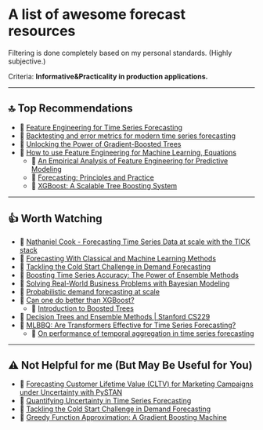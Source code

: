 # A list of awesome forecast resources

Filtering is done completely based on my personal standards. (Highly subjective.)

Criteria: **Informative&Practicality in production applications.**

---

## 🔝 **Top Recommendations**  

- 🎥 [Feature Engineering for Time Series Forecasting](https://www.youtube.com/watch?v=9QtL7m3YS9I)  
- 🎥 [Backtesting and error metrics for modern time series forecasting](https://www.youtube.com/watch?v=dSTXd8Hx728)  
- 🎥 [Unlocking the Power of Gradient-Boosted Trees](https://www.youtube.com/watch?v=qGsHlvE8KZM)  
- 🎥 [How to use Feature Engineering for Machine Learning, Equations](https://www.youtube.com/watch?v=X4pWmkxEikM)  
  - 📄 [An Empirical Analysis of Feature Engineering for Predictive Modeling](https://arxiv.org/pdf/1701.07852)  
  - 📄 [Forecasting: Principles and Practice](https://otexts.com/fpp2/)  
  - 📄 [XGBoost: A Scalable Tree Boosting System](https://arxiv.org/abs/1603.02754)  

---

## 👍 **Worth Watching**  

- 🎥 [Nathaniel Cook - Forecasting Time Series Data at scale with the TICK stack](https://www.youtube.com/watch?v=raEyZEryC0k)  
- 🎥 [Forecasting With Classical and Machine Learning Methods](https://www.youtube.com/watch?v=QPIimJphFu8)  
- 🎥 [Tackling the Cold Start Challenge in Demand Forecasting](https://www.youtube.com/watch?v=dm3lDANtp-0)  
- 🎥 [Boosting Time Series Accuracy: The Power of Ensemble Methods](https://www.youtube.com/watch?v=xnF9QajUzv0)  
- 🎥 [Solving Real-World Business Problems with Bayesian Modeling](https://www.youtube.com/watch?v=twpZhNqVExc)  
- 🎥 [Probabilistic demand forecasting at scale](https://www.youtube.com/watch?v=FatXhiybhrw)  
- 🎥 [Can one do better than XGBoost?](https://www.youtube.com/watch?v=5CWwwtEM2TA)
  - 📄 [Introduction to Boosted Trees](https://web.njit.edu/~usman/courses/cs675_spring20/BoostedTree.pdf)
- 🎥 [Decision Trees and Ensemble Methods | Stanford CS229](https://www.youtube.com/watch?v=wr9gUr-eWdA)
- 🎥 [MLBBQ: Are Transformers Effective for Time Series Forecasting?](https://www.youtube.com/watch?v=FIQt6X_wfS0)  
  - 📄 [On performance of temporal aggregation in time series forecasting](https://www.youtube.com/watch?v=Liq1_EUeh4g)

---

## ⚠️ **Not Helpful for me (But May Be Useful for You)**  

- 🎥 [Forecasting Customer Lifetime Value (CLTV) for Marketing Campaigns under Uncertainty with PySTAN](https://www.youtube.com/watch?v=hcQST0RnN_o)  
- 🎥 [Quantifying Uncertainty in Time Series Forecasting](https://www.youtube.com/watch?v=Bj1U-Rrxk48)  
- 🎥 [Tackling the Cold Start Challenge in Demand Forecasting](https://www.youtube.com/watch?v=dm3lDANtp-0&t=1410s)  
- 📄 [Greedy Function Approximation: A Gradient Boosting Machine](https://jerryfriedman.su.domains/ftp/trebst.pdf)
